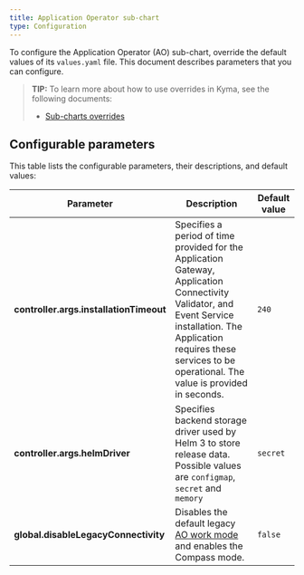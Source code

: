 ```yaml
---
title: Application Operator sub-chart
type: Configuration
---
```


To configure the Application Operator (AO) sub-chart, override the default values of its `values.yaml` file. This document describes parameters that you can configure.

>**TIP:** To learn more about how to use overrides in Kyma, see the following documents: 
>* [Sub-charts overrides](/root/kyma/#configuration-helm-overrides-for-kyma-installation-sub-chart-overrides)

## Configurable parameters

This table lists the configurable parameters, their descriptions, and default values:

| Parameter | Description | Default value |
|-----------|-------------|---------------|
| **controller.args.installationTimeout** | Specifies a period of time provided for the Application Gateway, Application Connectivity Validator, and Event Service installation. The Application requires these services to be operational. The value is provided in seconds.| `240` |
| **controller.args.helmDriver** | Specifies backend storage driver used by Helm 3 to store release data. Possible values are `configmap`, `secret` and `memory` | `secret` |
| **global.disableLegacyConnectivity** | Disables the default legacy [AO work mode](#architecture-application-connector-components-application-operator) and enables the Compass mode. | `false` | 